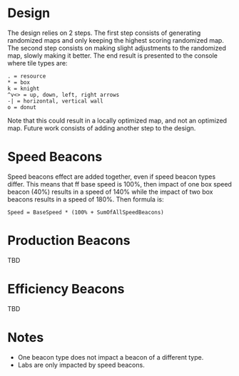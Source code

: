 # Design

The design relies on 2 steps. The first step consists of generating randomized maps and only keeping the highest scoring randomized map. The second step consists on making slight adjustments to the randomized map, slowly making it better. The end result is presented to the console where tile types are:


```
. = resource
* = box
k = knight
^v<> = up, down, left, right arrows
-| = horizontal, vertical wall
o = donut
```

Note that this could result in a locally optimized map, and not an optimized map. Future work consists of adding another step to the design.

# Speed Beacons

Speed beacons effect are added together, even if speed beacon types differ. This means that ff base speed is 100%, then impact of one box speed beacon (40%) results in a speed of 140% while the impact of two box beacons results in a speed of 180%. Then formula is:

`Speed = BaseSpeed * (100% + SumOfAllSpeedBeacons)`

# Production Beacons

TBD

# Efficiency Beacons

TBD

# Notes

- One beacon type does not impact a beacon of a different type.
- Labs are only impacted by speed beacons.
